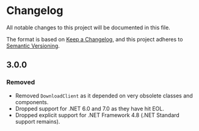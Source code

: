 # Changelog

All notable changes to this project will be documented in this file.

The format is based on [Keep a Changelog](https://keepachangelog.com/en/1.1.0/),
and this project adheres to
[Semantic Versioning](https://semver.org/spec/v2.0.0.html).

## 3.0.0

### Removed

- Removed `DownloadClient` as it depended on very obsolete classes and
  components.
- Dropped support for .NET 6.0 and 7.0 as they have hit EOL.
- Dropped explicit support for .NET Framework 4.8 (.NET Standard support remains).
